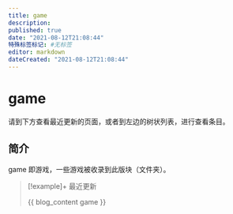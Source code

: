 ```yaml
---
title: game
description:
published: true
date: "2021-08-12T21:08:44"
特殊标签标记: #无标签
editor: markdown
dateCreated: "2021-08-12T21:08:44"
---
```


# game

请到下方查看最近更新的页面，或者到左边的树状列表，进行查看条目。

## 简介

game 即游戏，一些游戏被收录到此版块（文件夹）。

> [!example]+ 最近更新
>
> {{ blog_content game }}
